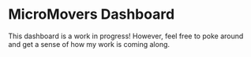 # MicroMovers Dashboard

This dashboard is a work in progress! However, feel free to poke around and get a sense of how my work is coming along.